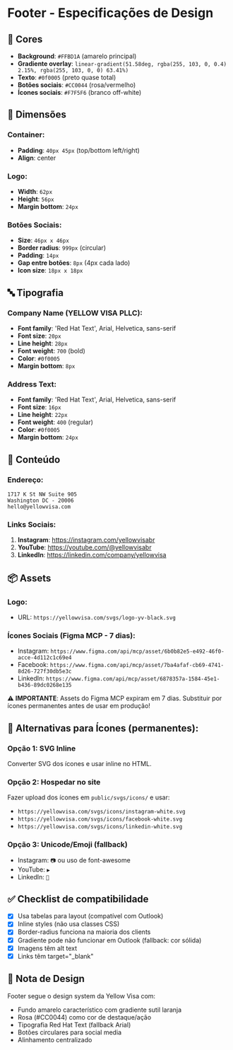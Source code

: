 # Footer - Especificações de Design

## 🎨 Cores

- **Background**: `#FFBD1A` (amarelo principal)
- **Gradiente overlay**: `linear-gradient(51.58deg, rgba(255, 103, 0, 0.4) 2.15%, rgba(255, 103, 0, 0) 63.41%)`
- **Texto**: `#0f0005` (preto quase total)
- **Botões sociais**: `#CC0044` (rosa/vermelho)
- **Ícones sociais**: `#F7F5F6` (branco off-white)

## 📐 Dimensões

### Container:
- **Padding**: `40px 45px` (top/bottom left/right)
- **Align**: center

### Logo:
- **Width**: `62px`
- **Height**: `56px`
- **Margin bottom**: `24px`

### Botões Sociais:
- **Size**: `46px x 46px`
- **Border radius**: `999px` (circular)
- **Padding**: `14px`
- **Gap entre botões**: `8px` (4px cada lado)
- **Icon size**: `18px x 18px`

## 🔤 Tipografia

### Company Name (YELLOW VISA PLLC):
- **Font family**: 'Red Hat Text', Arial, Helvetica, sans-serif
- **Font size**: `20px`
- **Line height**: `28px`
- **Font weight**: `700` (bold)
- **Color**: `#0f0005`
- **Margin bottom**: `8px`

### Address Text:
- **Font family**: 'Red Hat Text', Arial, Helvetica, sans-serif
- **Font size**: `16px`
- **Line height**: `22px`
- **Font weight**: `400` (regular)
- **Color**: `#0f0005`
- **Margin bottom**: `24px`

## 📱 Conteúdo

### Endereço:
```
1717 K St NW Suite 905
Washington DC - 20006
hello@yellowvisa.com
```

### Links Sociais:
1. **Instagram**: https://instagram.com/yellowvisabr
2. **YouTube**: https://youtube.com/@yellowvisabr
3. **LinkedIn**: https://linkedin.com/company/yellowvisa

## 📦 Assets

### Logo:
- URL: `https://yellowvisa.com/svgs/logo-yv-black.svg`

### Ícones Sociais (Figma MCP - 7 dias):
- Instagram: `https://www.figma.com/api/mcp/asset/6b0b82e5-e492-46f0-acce-4d112c1c69e4`
- Facebook: `https://www.figma.com/api/mcp/asset/7ba4afaf-cb69-4741-8d26-727f30db5e3c`
- LinkedIn: `https://www.figma.com/api/mcp/asset/6878357a-1584-45e1-b436-89dc0268e135`

⚠️ **IMPORTANTE**: Assets do Figma MCP expiram em 7 dias. Substituir por ícones permanentes antes de usar em produção!

## 🔄 Alternativas para Ícones (permanentes):

### Opção 1: SVG Inline
Converter SVG dos ícones e usar inline no HTML.

### Opção 2: Hospedar no site
Fazer upload dos ícones em `public/svgs/icons/` e usar:
- `https://yellowvisa.com/svgs/icons/instagram-white.svg`
- `https://yellowvisa.com/svgs/icons/facebook-white.svg`
- `https://yellowvisa.com/svgs/icons/linkedin-white.svg`

### Opção 3: Unicode/Emoji (fallback)
- Instagram: `📷` ou uso de font-awesome
- YouTube: `▶️`
- LinkedIn: `💼`

## ✅ Checklist de compatibilidade

- [x] Usa tabelas para layout (compatível com Outlook)
- [x] Inline styles (não usa classes CSS)
- [x] Border-radius funciona na maioria dos clients
- [x] Gradiente pode não funcionar em Outlook (fallback: cor sólida)
- [x] Imagens têm alt text
- [x] Links têm target="_blank"

## 🎯 Nota de Design

Footer segue o design system da Yellow Visa com:
- Fundo amarelo característico com gradiente sutil laranja
- Rosa (#CC0044) como cor de destaque/ação
- Tipografia Red Hat Text (fallback Arial)
- Botões circulares para social media
- Alinhamento centralizado

